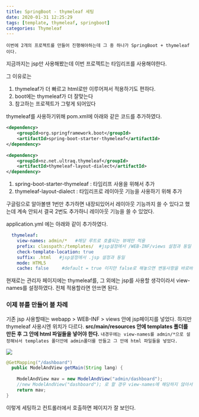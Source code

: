 ```yaml
---
title: SpringBoot - thymeleaf 세팅
date: 2020-01-31 12:25:29
tags: [template, thymeleaf, springboot]
categories: Thymeleaf
---
```


` 이번에 2개의 프로젝트를 만들어 진행해야하는데 그 중 하나가 SpringBoot + thymeleaf 이다. `

지금까지는 jsp만 사용해봤는데 이번 프로젝트는 타임리프를 사용해야한다.

그 이유로는 
1. thymeleaf가 더 빠르고 html로만 이루어져서 적용하기도 편하다.
2. boot에는 thymeleaf가 더 잘맞는다
3. 참고하는 프로젝트가 그렇게 되어있다 

thymeleaf를 사용하기위해 pom.xml에 아래와 같은 코드를 추가하였다.

```xml
<dependency>
	<groupId>org.springframework.boot</groupId>
	<artifactId>spring-boot-starter-thymeleaf</artifactId>
</dependency>
		
<dependency>
	<groupId>nz.net.ultraq.thymeleaf</groupId>
	<artifactId>thymeleaf-layout-dialect</artifactId>
</dependency>
```
1. spring-boot-starter-thymeleaf : 타임리프 사용을 위해서 추가
2. thymeleaf-layout-dialect : 타임리프로 레이아웃 기능을 사용하기 위해 추가

구글링으로 알아볼땐 1번만 추가하면 내장되있어서 레이아웃 기능까지 쓸 수 있다고 했는데 계속 안되서 결국 2번도 추가하니 레이아웃 기능을 쓸 수 있었다.

application.yml 에는 아래와 같이 추가하였다.
```yml
  thymeleaf:
    view-names: admin/*   #해당 루트로 호출되는 뷰에만 적용 
    prefix: classpath:/templates/  #jsp설정에서 /WEB-INF/views 설정과 동일
    check-template-location: true
    suffix: .html   #jsp설정에서 .jsp 설정과 동일
    mode: HTML5
    cache: false     #default = true 이지만 false로 해놓으면 변동사항을 바로바로 확인가능하다
```

현재로는 관리자 페이지에는 thymeleaf를, 그 외에는 jsp를 사용할 생각이라서 view-names를 설정하였다. 전체 적용할라면 안쓰면 된다.

### 이제 뷰를 만들어 볼 차례

기존 jsp 사용할때는 webapp > WEB-INF > views 안에 jsp페이지를 넣었다.
하지만 thymeleaf 사용시엔 위치가 다르다.
**src/main/resources 안에 templates 폴더를 만든 후 그 안에 html 파일들을 넣어야 한다.** 
` 내경우에는 view-names를 admin/*으로 설정해놔서 templates 폴더안에 admin폴더를 만들고 그 안에 html 파일들을 넣었다. `

![](/images/20200131-post.png)


```java
@GetMapping("/dashboard")
  public ModelAndView getMain(String lang) {
  
    ModelAndView mav = new ModelAndView("admin/dashboard");
    //new ModelAndView("dashboard"); 로 할 경우 view-names에 해당하지 않아서 thymeleaf 적용 안됨.
    return mav;
}

```

이렇게 세팅하고 컨트롤러에서 호출하면 페이지가 잘 보인다.




